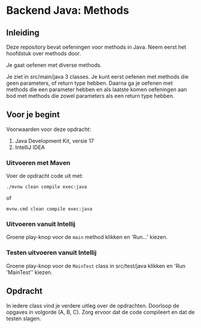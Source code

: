 # Backend Java: Methods

## Inleiding

Deze repository bevat oefeningen voor methods in Java.
Neem eerst het hoofdstuk over methods door.

Je gaat oefenen met diverse methods.

Je ziet in src/main/java 3 classes. Je kunt eerst oefenen met methods die geen parameters, of return type hebben.
Daarna ga je oefenen met methods die een parameter hebben en als laatste komen oefeningen aan bod met methods die zowel
parameters als een return type hebben.

## Voor je begint

Voorwaarden voor deze opdracht:
1. Java Development Kit, versie 17
2. IntelliJ IDEA

### Uitvoeren met Maven

Voer de opdracht code uit met:

```shell
./mvnw clean compile exec:java
```

of

```shell
mvnw.cmd clean compile exec:java
```

### Uitvoeren vanuit Intellij

Groene play-knop voor de `main` method klikken en 'Run...' kiezen.

### Testen uitvoeren vanuit Intellij

Groene play-knop voor de `MainTest` class in src/test/java klikken en 'Run 'MainTest'' kiezen.

## Opdracht

In iedere class vind je verdere uitleg over de opdrachten. Doorloop de opgaves in volgorde (A, B, C).
Zorg ervoor dat de code compileert en dat de testen slagen.

